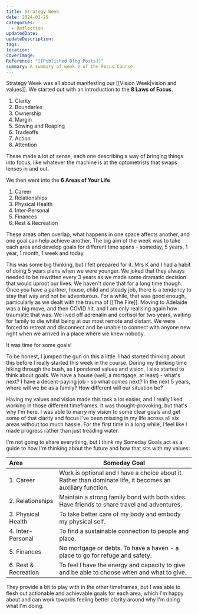 ```yaml
---
title: Strategy Week
date: 2024-01-29
categories:
  - Reflection
updatedDate: 
updateDescription: 
tags: 
location: 
coverImage: 
Reference: "[[Published Blog Posts]]"
summary: A summary of week 2 of the Focus Course.
---
```


Strategy Week was all about manifesting our [[Vision Week|vision and values]]. We started out with an introduction to the **8 Laws of Focus**. 

1. Clarity
2. Boundaries
3. Ownership
4. Margin
5. Sowing and Reaping
6. Tradeoffs
7. Action
8. Attention

These made a lot of sense, each one describing a way of bringing things into focus, like whatever the machine is at the optometrists that swaps lenses in and out. 

We then went into the **6 Areas of Your Life**

1. Career
2. Relationships
3. Physical Health
4. Inter-Personal
5. Finances
6. Rest & Recreation

These areas often overlap; what happens in one space affects another, and one goal can help achieve another. The big aim of the week was to take each area and develop goals for different time spans - someday, 5 years, 1 year, 1 month, 1 week and today. 

This was some big thinking, but I felt prepared for it. Mrs K and I had a habit of doing 5 years plans when we were younger. We joked that they always needed to be rewritten every 3 years as we made some dramatic decision that would uproot our lives. We haven't done that for a long time though. Once you have a partner, house, child and steady job, there is a tendency to stay that way and not be adventurous. For a while, that was good enough, particularly as we dealt with the trauma of [[The Fire]]. Moving to Adelaide was a big move, and then COVID hit, and I am only realising again how traumatic that was. We lived off adrenalin and cortisol for two years, waiting for family to die whilst being at our most remote and distant. We were forced to retreat and disconnect and be unable to connect with anyone new right when we arrived in a place where we knew nobody.

It was time for some goals! 

To be honest, I jumped the gun on this a little. I had started thinking about this before I really started this week in the course. During my thinking time hiking through the bush, as I pondered values and vision, I also started to think about goals. We have a house (well, a mortgage, at least) - what's next? I have a decent-paying job - so what comes next? In the next 5 years, where will we be as a family? How different will our situation be?

Having my values and vision made this task a lot easier, and I really liked working in those different timeframes. It was thought-provoking, but that's why I'm here. I was able to marry my vision to some clear goals and get some of that clarity and focus I've been missing in my life across all six areas without too much hassle. For the first time in a long while, I feel like I made progress rather than just treading water. 

I'm not going to share everything, but I think my Someday Goals act as a guide to how I'm thinking about the future and how that sits with my values:

| Area | Someday Goal |
| :--- | ---- |
| 1. Career | Work is optional and I have a choice about it. Rather than dominate life, it becomes an auxiliary function. |
| 2. Relationships | Maintain a strong family bond with both sides. Have friends to share travel and adventures. |
| 3. Physical Health | To take better care of my body and embody my physical self. |
| 4. Inter-Personal | To find a sustainable connection to people and place. |
| 5. Finances | No mortgage or debts. To have a haven - a place to go for refuge and safety. |
| 6. Rest & Recreation | To feel I have the energy and capacity to give and be able to choose when and what to give. |

They provide a bit to play with in the other timeframes, but I was able to flesh out actionable and achievable goals for each area, which I'm happy about and can work towards feeling better clarity around why I'm doing what I'm doing. 